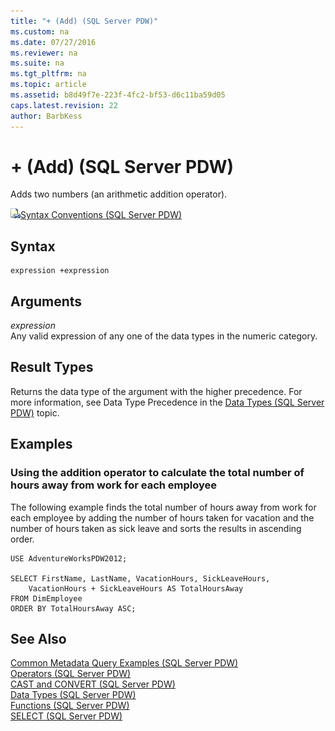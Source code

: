 ```yaml
---
title: "+ (Add) (SQL Server PDW)"
ms.custom: na
ms.date: 07/27/2016
ms.reviewer: na
ms.suite: na
ms.tgt_pltfrm: na
ms.topic: article
ms.assetid: b8d49f7e-223f-4fc2-bf53-d6c11ba59d05
caps.latest.revision: 22
author: BarbKess
---
```

# + (Add) (SQL Server PDW)
Adds two numbers (an arithmetic addition operator).  
  
![Topic link icon](../../mpp/sqlpdw/media/Topic_Link.gif "Topic_Link")[Syntax Conventions &#40;SQL Server PDW&#41;](../../mpp/sqlpdw/syntax-conventions-sql-server-pdw.md)  
  
## Syntax  
  
```  
expression +expression  
```  
  
## Arguments  
*expression*  
Any valid expression of any one of the data types in the numeric category.  
  
## Result Types  
Returns the data type of the argument with the higher precedence. For more information, see Data Type Precedence in the [Data Types &#40;SQL Server PDW&#41;](../../mpp/sqlpdw/data-types-sql-server-pdw.md) topic.  
  
## Examples  
  
### Using the addition operator to calculate the total number of hours away from work for each employee  
The following example finds the total number of hours away from work for each employee by adding the number of hours taken for vacation and the number of hours taken as sick leave and sorts the results in ascending order.  
  
```  
USE AdventureWorksPDW2012;  
  
SELECT FirstName, LastName, VacationHours, SickLeaveHours,   
    VacationHours + SickLeaveHours AS TotalHoursAway  
FROM DimEmployee  
ORDER BY TotalHoursAway ASC;  
```  
  
## See Also  
[Common Metadata Query Examples &#40;SQL Server PDW&#41;](../../mpp/sqlpdw/common-metadata-query-examples-sql-server-pdw.md)  
[Operators &#40;SQL Server PDW&#41;](../../mpp/sqlpdw/operators-sql-server-pdw.md)  
[CAST and CONVERT &#40;SQL Server PDW&#41;](../../mpp/sqlpdw/cast-and-convert-sql-server-pdw.md)  
[Data Types &#40;SQL Server PDW&#41;](../../mpp/sqlpdw/data-types-sql-server-pdw.md)  
[Functions &#40;SQL Server PDW&#41;](../../mpp/sqlpdw/functions-sql-server-pdw.md)  
[SELECT &#40;SQL Server PDW&#41;](../../mpp/sqlpdw/select-sql-server-pdw.md)  
  
